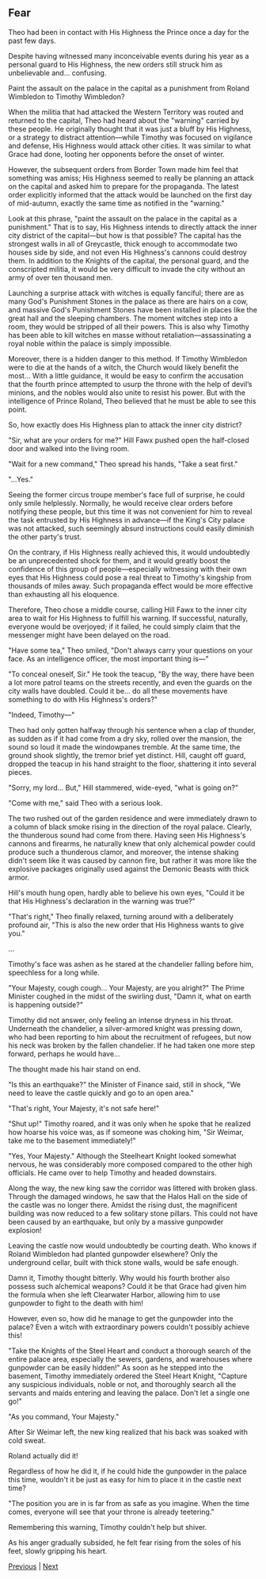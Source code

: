 ## Fear
Theo had been in contact with His Highness the Prince once a day for the past few days.

Despite having witnessed many inconceivable events during his year as a personal guard to His Highness, the new orders still struck him as unbelievable and... confusing.

Paint the assault on the palace in the capital as a punishment from Roland Wimbledon to Timothy Wimbledon?

When the militia that had attacked the Western Territory was routed and returned to the capital, Theo had heard about the "warning" carried by these people. He originally thought that it was just a bluff by His Highness, or a strategy to distract attention—while Timothy was focused on vigilance and defense, His Highness would attack other cities. It was similar to what Grace had done, looting her opponents before the onset of winter.

However, the subsequent orders from Border Town made him feel that something was amiss; His Highness seemed to really be planning an attack on the capital and asked him to prepare for the propaganda. The latest order explicitly informed that the attack would be launched on the first day of mid-autumn, exactly the same time as notified in the "warning."

Look at this phrase, "paint the assault on the palace in the capital as a punishment." That is to say, His Highness intends to directly attack the inner city district of the capital—but how is that possible? The capital has the strongest walls in all of Greycastle, thick enough to accommodate two houses side by side, and not even His Highness's cannons could destroy them. In addition to the Knights of the capital, the personal guard, and the conscripted militia, it would be very difficult to invade the city without an army of over ten thousand men.

Launching a surprise attack with witches is equally fanciful; there are as many God's Punishment Stones in the palace as there are hairs on a cow, and massive God's Punishment Stones have been installed in places like the great hall and the sleeping chambers. The moment witches step into a room, they would be stripped of all their powers. This is also why Timothy has been able to kill witches en masse without retaliation—assassinating a royal noble within the palace is simply impossible.

Moreover, there is a hidden danger to this method. If Timothy Wimbledon were to die at the hands of a witch, the Church would likely benefit the most... With a little guidance, it would be easy to confirm the accusation that the fourth prince attempted to usurp the throne with the help of devil’s minions, and the nobles would also unite to resist his power. But with the intelligence of Prince Roland, Theo believed that he must be able to see this point.

So, how exactly does His Highness plan to attack the inner city district?



"Sir, what are your orders for me?" Hill Fawx pushed open the half-closed door and walked into the living room.

"Wait for a new command," Theo spread his hands, "Take a seat first."

"...Yes."

Seeing the former circus troupe member's face full of surprise, he could only smile helplessly. Normally, he would receive clear orders before notifying these people, but this time it was not convenient for him to reveal the task entrusted by His Highness in advance—if the King's City palace was not attacked, such seemingly absurd instructions could easily diminish the other party's trust.

On the contrary, if His Highness really achieved this, it would undoubtedly be an unprecedented shock for them, and it would greatly boost the confidence of this group of people—especially witnessing with their own eyes that His Highness could pose a real threat to Timothy's kingship from thousands of miles away. Such propaganda effect would be more effective than exhausting all his eloquence.

Therefore, Theo chose a middle course, calling Hill Fawx to the inner city area to wait for His Highness to fulfill his warning. If successful, naturally, everyone would be overjoyed; if it failed, he could simply claim that the messenger might have been delayed on the road.

"Have some tea," Theo smiled, "Don't always carry your questions on your face. As an intelligence officer, the most important thing is—"

"To conceal oneself, Sir." He took the teacup, "By the way, there have been a lot more patrol teams on the streets recently, and even the guards on the city walls have doubled. Could it be... do all these movements have something to do with His Highness's orders?"

"Indeed, Timothy—"



Theo had only gotten halfway through his sentence when a clap of thunder, as sudden as if it had come from a dry sky, rolled over the mansion, the sound so loud it made the windowpanes tremble. At the same time, the ground shook slightly, the tremor brief yet distinct. Hill, caught off guard, dropped the teacup in his hand straight to the floor, shattering it into several pieces.



"Sorry, my lord... But," Hill stammered, wide-eyed, "what is going on?"



"Come with me," said Theo with a serious look.



The two rushed out of the garden residence and were immediately drawn to a column of black smoke rising in the direction of the royal palace. Clearly, the thunderous sound had come from there. Having seen His Highness's cannons and firearms, he naturally knew that only alchemical powder could produce such a thunderous clamor, and moreover, the intense shaking didn't seem like it was caused by cannon fire, but rather it was more like the explosive packages originally used against the Demonic Beasts with thick armor.



Hill's mouth hung open, hardly able to believe his own eyes, "Could it be that His Highness's declaration in the warning was true?"



"That's right," Theo finally relaxed, turning around with a deliberately profound air, "This is also the new order that His Highness wants to give you."



...

Timothy's face was ashen as he stared at the chandelier falling before him, speechless for a long while.



"Your Majesty, cough cough... Your Majesty, are you alright?" The Prime Minister coughed in the midst of the swirling dust, "Damn it, what on earth is happening outside?"



Timothy did not answer, only feeling an intense dryness in his throat. Underneath the chandelier, a silver-armored knight was pressing down, who had been reporting to him about the recruitment of refugees, but now his neck was broken by the fallen chandelier. If he had taken one more step forward, perhaps he would have…



The thought made his hair stand on end.



"Is this an earthquake?" the Minister of Finance said, still in shock, "We need to leave the castle quickly and go to an open area."



"That's right, Your Majesty, it's not safe here!"



"Shut up!" Timothy roared, and it was only when he spoke that he realized how hoarse his voice was, as if someone was choking him, "Sir Weimar, take me to the basement immediately!"



"Yes, Your Majesty." Although the Steelheart Knight looked somewhat nervous, he was considerably more composed compared to the other high officials. He came over to help Timothy and headed downstairs.



Along the way, the new king saw the corridor was littered with broken glass. Through the damaged windows, he saw that the Halos Hall on the side of the castle was no longer there. Amidst the rising dust, the magnificent building was now reduced to a few solitary stone pillars. This could not have been caused by an earthquake, but only by a massive gunpowder explosion!



Leaving the castle now would undoubtedly be courting death. Who knows if Roland Wimbledon had planted gunpowder elsewhere? Only the underground cellar, built with thick stone walls, would be safe enough.



Damn it, Timothy thought bitterly. Why would his fourth brother also possess such alchemical weapons? Could it be that Grace had given him the formula when she left Clearwater Harbor, allowing him to use gunpowder to fight to the death with him!



However, even so, how did he manage to get the gunpowder into the palace? Even a witch with extraordinary powers couldn't possibly achieve this!



"Take the Knights of the Steel Heart and conduct a thorough search of the entire palace area, especially the sewers, gardens, and warehouses where gunpowder can be easily hidden!" As soon as he stepped into the basement, Timothy immediately ordered the Steel Heart Knight, "Capture any suspicious individuals, noble or not, and thoroughly search all the servants and maids entering and leaving the palace. Don't let a single one go!"



"As you command, Your Majesty."



After Sir Weimar left, the new king realized that his back was soaked with cold sweat.



Roland actually did it!



Regardless of how he did it, if he could hide the gunpowder in the palace this time, wouldn't it be just as easy for him to place it in the castle next time?



"The position you are in is far from as safe as you imagine. When the time comes, everyone will see that your throne is already teetering." 



Remembering this warning, Timothy couldn't help but shiver.



As his anger gradually subsided, he felt fear rising from the soles of his feet, slowly gripping his heart.





[Previous](CH0307.md) | [Next](CH0309.md)
